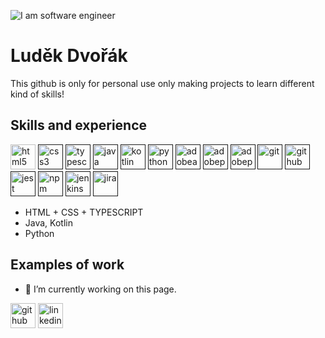 ![I am software engineer](https://png.pngtree.com/template/20220505/ourmid/pngtree-programming-and-coding-banner-working-image_1312497.jpg)
# Luděk Dvořák
This github is only for personal use only making projects to learn different kind of skills!
## Skills and experience
[<img src='https://cdn.jsdelivr.net/npm/simple-icons@3.0.1/icons/html5.svg' alt='html5' height='40'>](HTML)  [<img src='https://cdn.jsdelivr.net/npm/simple-icons@3.0.1/icons/css3.svg' alt='css3' height='40'>]( )  [<img src='https://cdn.jsdelivr.net/npm/simple-icons@3.0.1/icons/typescript.svg' alt='typescript' height='40'>]( )  [<img src='https://cdn.jsdelivr.net/npm/simple-icons@3.0.1/icons/java.svg' alt='java' height='40'>]( )  [<img src='https://cdn.jsdelivr.net/npm/simple-icons@3.0.1/icons/kotlin.svg' alt='kotlin' height='40'>]( )  [<img src='https://cdn.jsdelivr.net/npm/simple-icons@3.0.1/icons/python.svg' alt='python' height='40'>]( )  [<img src='https://cdn.jsdelivr.net/npm/simple-icons@3.0.1/icons/adobeaftereffects.svg' alt='adobeaftereffects' height='40'>]( )  [<img src='https://cdn.jsdelivr.net/npm/simple-icons@3.0.1/icons/adobephotoshop.svg' alt='adobephotoshop' height='40'>]( )  [<img src='https://cdn.jsdelivr.net/npm/simple-icons@3.0.1/icons/adobepremierepro.svg' alt='adobepremierepro' height='40'>]( )  [<img src='https://cdn.jsdelivr.net/npm/simple-icons@3.0.1/icons/git.svg' alt='git' height='40'>]( )  [<img src='https://cdn.jsdelivr.net/npm/simple-icons@3.0.1/icons/github.svg' alt='github' height='40'>]( )  [<img src='https://cdn.jsdelivr.net/npm/simple-icons@3.0.1/icons/jest.svg' alt='jest' height='40'>]( )  [<img src='https://cdn.jsdelivr.net/npm/simple-icons@3.0.1/icons/npm.svg' alt='npm' height='40'>]( )  [<img src='https://cdn.jsdelivr.net/npm/simple-icons@3.0.1/icons/jenkins.svg' alt='jenkins' height='40'>]( )  [<img src='https://cdn.jsdelivr.net/npm/simple-icons@3.0.1/icons/jira.svg' alt='jira' height='40'>]( )
* HTML + CSS + TYPESCRIPT
* Java, Kotlin
* Python

## Examples of work

- 🔭 I’m currently working on this page. 

[<img src='https://cdn.jsdelivr.net/npm/simple-icons@3.0.1/icons/github.svg' alt='github' height='40'>](https://github.com/https://github.com/ludekdvorak)  [<img src='https://cdn.jsdelivr.net/npm/simple-icons@3.0.1/icons/linkedin.svg' alt='linkedin' height='40'>](https://www.linkedin.com/in/https://www.linkedin.com/in/lud%C4%9Bk-dvo%C5%99%C3%A1k-a0506225b//)  
